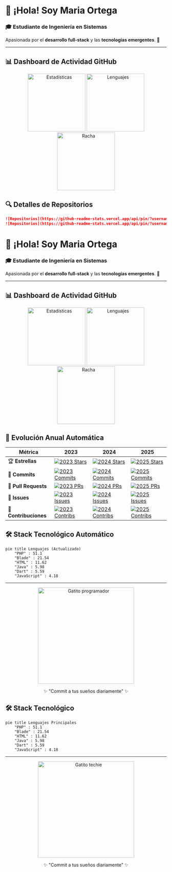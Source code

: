 # 👋 ¡Hola! Soy **Maria Ortega**  

### 🎓 Estudiante de Ingeniería en Sistemas  
Apasionada por el **desarrollo full-stack** y las **tecnologías emergentes**. 🚀  

---

## 📊 Dashboard de Actividad GitHub  

<div align="center">
  <img src="https://github-readme-stats.vercel.app/api?username=masamasa28&show_icons=true&theme=tokyonight&hide_border=true&include_all_commits=true" height="180" alt="Estadísticas"/>  
  <img src="https://github-readme-stats.vercel.app/api/top-langs/?username=masamasa28&layout=compact&theme=tokyonight&hide_border=true&langs_count=6" height="180" alt="Lenguajes"/>
  <img src="https://github-readme-streak-stats.herokuapp.com/?user=masamasa28&theme=tokyonight&hide_border=true" height="180" alt="Racha"/>
</div>

## 🔍 Detalles de Repositorios  
```markdown
![Repositorios](https://github-readme-stats.vercel.app/api/pin/?username=masamasa28&repo=TU_REPO_1&theme=tokyonight)
![Repositorios](https://github-readme-stats.vercel.app/api/pin/?username=masamasa28&repo=TU_REPO_2&theme=tokyonight)
```

# 👋 ¡Hola! Soy **Maria Ortega**  

### 🎓 Estudiante de Ingeniería en Sistemas  
Apasionada por el **desarrollo full-stack** y las **tecnologías emergentes**. 🚀  

---

## 📊 Dashboard de Actividad GitHub  

<div align="center">
  <img src="https://github-readme-stats.vercel.app/api?username=masamasa28&show_icons=true&theme=tokyonight&hide_border=true&include_all_commits=true" height="180" alt="Estadísticas"/>
  <img src="https://github-readme-stats.vercel.app/api/top-langs/?username=masamasa28&layout=compact&theme=tokyonight&hide_border=true&langs_count=6" height="180" alt="Lenguajes"/>
  <img src="https://github-readme-streak-stats.herokuapp.com/?user=masamasa28&theme=tokyonight&hide_border=true" height="180" alt="Racha"/>
</div>

## 📅 Evolución Anual Automática  

| Métrica               | 2023 | 2024 | 2025 |
|-----------------------|------|------|------|
| 🏆 **Estrellas**      | [![2023 Stars](https://img.shields.io/badge/dynamic/json?url=https://api.github-star-counter.workers.dev/user/masamasa28&query=$.stars_2023&label=)](https://github.com/masamasa28) | [![2024 Stars](https://img.shields.io/badge/dynamic/json?url=https://api.github-star-counter.workers.dev/user/masamasa28&query=$.stars_2024&label=)](https://github.com/masamasa28) | [![2025 Stars](https://img.shields.io/badge/dynamic/json?url=https://api.github-star-counter.workers.dev/user/masamasa28&query=$.stars_2025&label=)](https://github.com/masamasa28) |
| 💾 **Commits**       | [![2023 Commits](https://img.shields.io/badge/dynamic/json?url=https://api.github-star-counter.workers.dev/user/masamasa28&query=$.commits_2023&label=)](https://github.com/masamasa28) | [![2024 Commits](https://img.shields.io/badge/dynamic/json?url=https://api.github-star-counter.workers.dev/user/masamasa28&query=$.commits_2024&label=)](https://github.com/masamasa28) | [![2025 Commits](https://img.shields.io/badge/dynamic/json?url=https://api.github-star-counter.workers.dev/user/masamasa28&query=$.commits_2025&label=)](https://github.com/masamasa28) |
| 🔄 **Pull Requests** | [![2023 PRs](https://img.shields.io/badge/dynamic/json?url=https://api.github-star-counter.workers.dev/user/masamasa28&query=$.prs_2023&label=)](https://github.com/masamasa28) | [![2024 PRs](https://img.shields.io/badge/dynamic/json?url=https://api.github-star-counter.workers.dev/user/masamasa28&query=$.prs_2024&label=)](https://github.com/masamasa28) | [![2025 PRs](https://img.shields.io/badge/dynamic/json?url=https://api.github-star-counter.workers.dev/user/masamasa28&query=$.prs_2025&label=)](https://github.com/masamasa28) |
| 🐛 **Issues**        | [![2023 Issues](https://img.shields.io/badge/dynamic/json?url=https://api.github-star-counter.workers.dev/user/masamasa28&query=$.issues_2023&label=)](https://github.com/masamasa28) | [![2024 Issues](https://img.shields.io/badge/dynamic/json?url=https://api.github-star-counter.workers.dev/user/masamasa28&query=$.issues_2024&label=)](https://github.com/masamasa28) | [![2025 Issues](https://img.shields.io/badge/dynamic/json?url=https://api.github-star-counter.workers.dev/user/masamasa28&query=$.issues_2025&label=)](https://github.com/masamasa28) |
| 🤝 **Contribuciones**| [![2023 Contribs](https://img.shields.io/badge/dynamic/json?url=https://api.github-star-counter.workers.dev/user/masamasa28&query=$.contribs_2023&label=)](https://github.com/masamasa28) | [![2024 Contribs](https://img.shields.io/badge/dynamic/json?url=https://api.github-star-counter.workers.dev/user/masamasa28&query=$.contribs_2024&label=)](https://github.com/masamasa28) | [![2025 Contribs](https://img.shields.io/badge/dynamic/json?url=https://api.github-star-counter.workers.dev/user/masamasa28&query=$.contribs_2025&label=)](https://github.com/masamasa28) |

## 🛠 Stack Tecnológico Automático  
```mermaid
pie title Lenguajes (Actualizado)
    "PHP" : 51.1
    "Blade" : 21.54
    "HTML" : 11.62
    "Java" : 5.98
    "Dart" : 5.59
    "JavaScript" : 4.18
```

---

<div align="center">
  <img src="https://cataas.com/cat/cute/says/Hola%20Mundo!?fontSize=30" width="300" alt="Gatito programador"/>
  <p>✨ "Commit a tus sueños diariamente" ✨</p>
</div>

## 🛠 Stack Tecnológico  
```mermaid
pie title Lenguajes Principales
    "PHP" : 51.1
    "Blade" : 21.54
    "HTML" : 11.62
    "Java" : 5.98
    "Dart" : 5.59
    "JavaScript" : 4.18
```

---

<div align="center">
  <img src="https://cataas.com/cat/cute/says/Hola!?fontSize=30" width="300" alt="Gatito techie"/>
  <p>✨ "Commit a tus sueños diariamente" ✨</p>
</div>
